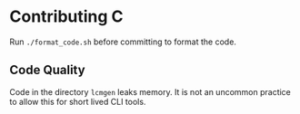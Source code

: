 # Contributing C

Run `./format_code.sh` before committing to format the code.

## Code Quality

Code in the directory `lcmgen` leaks memory. It is not an uncommon practice to allow this for short lived CLI tools. 